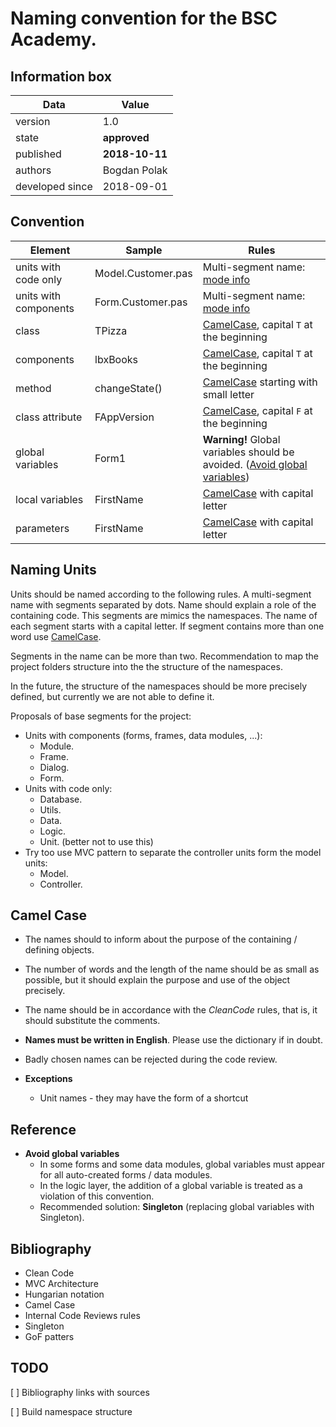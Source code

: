 # Naming convention for the BSC Academy.

## Information box

| Data | Value |
| - | - |
| version | 1.0 |
| state | **approved** |
| published | **2018-10-11** |
| authors | Bogdan Polak |
| developed since | 2018-09-01 |

## Convention

| Element | Sample | Rules |
| - | - | - |
| units with code only | Model.Customer.pas | Multi-segment name: [mode info](#naming-units)  |
| units with components | Form.Customer.pas | Multi-segment name: [mode info](#naming-units)  | 
| class | TPizza | [CamelCase](#camel-case), capital ```T``` at the beginning  |
| components | lbxBooks | [CamelCase](#camel-case), capital ```T``` at the beginning  |
| method | changeState() | [CamelCase](#camel-case) starting with small letter |
| class attribute | FAppVersion | [CamelCase](#camel-case), capital ```F``` at the beginning |
| global variables | Form1 | **Warning!** Global variables should be avoided. ([Avoid global variables](#reference))  |
| local variables | FirstName | [CamelCase](#camel-case) with capital letter |
| parameters | FirstName | [CamelCase](#camel-case) with capital letter |

## Naming Units

Units should be named according to the following rules. A multi-segment name with segments separated by dots. Name should explain a role of the containing code. This segments are mimics the namespaces. The name of each segment starts with a capital letter. If segment contains more than one word use [CamelCase](#camel-case). 

Segments in the name can be more than two. Recommendation to map the project folders structure into the the structure of the namespaces.

In the future, the structure of the namespaces should be more precisely defined, but currently we are not able to define it.

Proposals of base segments for the project:

* Units with components (forms, frames, data modules, ...):
    * Module.
    * Frame.
    * Dialog.
    * Form.
* Units with code only:
    * Database.
    * Utils.
    * Data.
    * Logic.
    * Unit. (better not to use this)
* Try too use MVC pattern to separate the controller units form the model units:
    * Model.
    * Controller.

## Camel Case

* The names should to inform about the purpose of the containing / defining objects.
* The number of words and the length of the name should be as small as possible, but it should explain the purpose and use of the object precisely.
* The name should be in accordance with the *CleanCode* rules, that is, it should substitute the comments.
* **Names must be written in English**. Please use the dictionary if in doubt.
* Badly chosen names can be rejected during the code review.

* **Exceptions**
    * Unit names - they may have the form of a shortcut

## Reference

* **Avoid global variables**
    * In some forms and some data modules, global variables must appear for all auto-created forms / data modules.
    * In the logic layer, the addition of a global variable is treated as a violation of this convention.
    * Recommended solution: **Singleton** (replacing global variables with Singleton).    

## Bibliography

* Clean Code
* MVC Architecture
* Hungarian notation
* Camel Case
* Internal Code Reviews rules
* Singleton
* GoF patters

## TODO

[ ] Bibliography links with sources

[ ] Build namespace structure